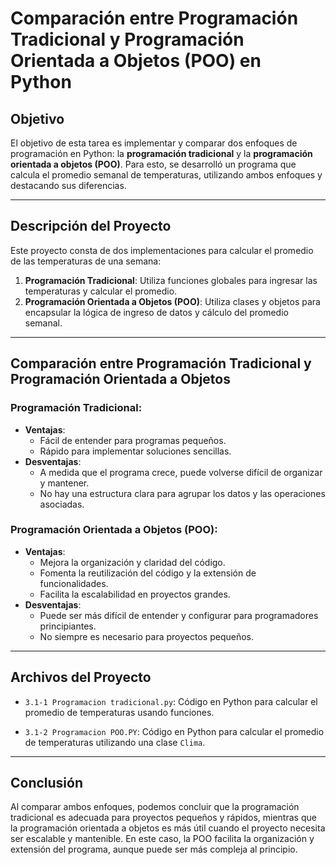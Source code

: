 # Comparación entre Programación Tradicional y Programación Orientada a Objetos (POO) en Python

## Objetivo

El objetivo de esta tarea es implementar y comparar dos enfoques de programación en Python: la **programación tradicional** y la **programación orientada a objetos (POO)**. Para esto, se desarrolló un programa que calcula el promedio semanal de temperaturas, utilizando ambos enfoques y destacando sus diferencias.

---

## Descripción del Proyecto

Este proyecto consta de dos implementaciones para calcular el promedio de las temperaturas de una semana:

1. **Programación Tradicional**: Utiliza funciones globales para ingresar las temperaturas y calcular el promedio.
2. **Programación Orientada a Objetos (POO)**: Utiliza clases y objetos para encapsular la lógica de ingreso de datos y cálculo del promedio semanal.


---
## Comparación entre Programación Tradicional y Programación Orientada a Objetos

### **Programación Tradicional**:
- **Ventajas**:
    - Fácil de entender para programas pequeños.
    - Rápido para implementar soluciones sencillas.
- **Desventajas**:
    - A medida que el programa crece, puede volverse difícil de organizar y mantener.
    - No hay una estructura clara para agrupar los datos y las operaciones asociadas.

### **Programación Orientada a Objetos (POO)**:
- **Ventajas**:
    - Mejora la organización y claridad del código.
    - Fomenta la reutilización del código y la extensión de funcionalidades.
    - Facilita la escalabilidad en proyectos grandes.
- **Desventajas**:
    - Puede ser más difícil de entender y configurar para programadores principiantes.
    - No siempre es necesario para proyectos pequeños.

---

## Archivos del Proyecto

  - `3.1-1 Programacion tradicional.py`: Código en Python para calcular el promedio de temperaturas usando funciones.


  - `3.1-2 Programacion POO.PY`: Código en Python para calcular el promedio de temperaturas utilizando una clase `Clima`.

---

## Conclusión

Al comparar ambos enfoques, podemos concluir que la programación tradicional es adecuada para proyectos pequeños y rápidos, mientras que la programación orientada a objetos es más útil cuando el proyecto necesita ser escalable y mantenible. En este caso, la POO facilita la organización y extensión del programa, aunque puede ser más compleja al principio.




